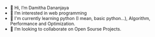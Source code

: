 - 👋 Hi, I’m Damitha Dananjaya
- 👀 I’m interested in web programming
- 🌱 I'm currently learning python (I mean, basic python...), Algorithm, Performance and Optimization.
- 💞️ I’m looking to collaborate on Open Sourse Projects.

<!---
DamithaDananjaya/DamithaDananjaya is a ✨ special ✨ repository because its `README.md` (this file) appears on your GitHub profile.
You can click the Preview link to take a look at your changes.
--->
